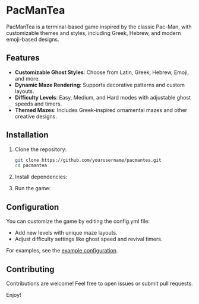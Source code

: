 # PacManTea

PacManTea is a terminal-based game inspired by the classic Pac-Man, with customizable themes and styles, including Greek, Hebrew, and modern emoji-based designs.

## Features

- **Customizable Ghost Styles**: Choose from Latin, Greek, Hebrew, Emoji, and more.
- **Dynamic Maze Rendering**: Supports decorative patterns and custom layouts.
- **Difficulty Levels**: Easy, Medium, and Hard modes with adjustable ghost speeds and timers.
- **Themed Mazes**: Includes Greek-inspired ornamental mazes and other creative designs.

## Installation

1. Clone the repository:
   ```bash
   git clone https://github.com/yourusername/pacmantea.git
   cd pacmantea
    ```

2. Install dependencies:

3. Run the game:

## Configuration

You can customize the game by editing the config.yml file: 
- Add new levels with unique maze layouts.
- Adjust difficulty settings like ghost speed and revival timers.

For examples, see the [example configuration](https://github.com/vinser/pacmantea/blob/main/config-example.yml).

## Contributing
Contributions are welcome! Feel free to open issues or submit pull requests.

Enjoy!
